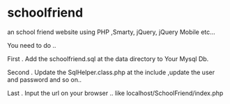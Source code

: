 # schoolfriend
an school friend website using PHP ,Smarty, jQuery, jQuery Mobile  etc...

You need to do ..


First . 
Add the schoolfriend.sql at the data directory to Your Mysql Db.

Second .
Update the SqlHelper.class.php at the include ,update the user and password and so on..

Last .
Input the url on your browser .. like  localhost/SchoolFriend/index.php
